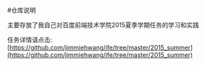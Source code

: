 #仓库说明

主要存放了我自己对百度前端技术学院2015夏季学期任务的学习和实践

任务详情请点击:[https://github.com/jimmiehwang/ife/tree/master/2015_summer](https://github.com/jimmiehwang/ife/tree/master/2015_summer)
